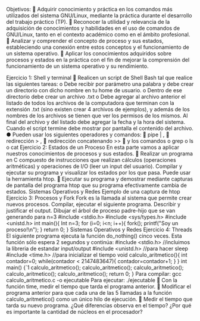 Objetivos:
 Adquirir conocimiento y práctica en los comandos más utilizados del sistema
GNU/Linux, mediante la práctica durante el desarrollo del trabajo práctico (TP).
 Reconocer la utilidad y relevancia de la adquisición de conocimientos y
habilidades en el uso de comandos de GNU/Linux, tanto en el contexto
académico como en el ámbito profesional.
 Analizar y comprender el concepto de proceso y sus estados, estableciendo una
conexión entre estos conceptos y el funcionamiento de un sistema operativo.
 Aplicar los conocimientos adquiridos sobre procesos y estados en la práctica con
el fin de mejorar la comprensión del funcionamiento de un sistema operativo y
su rendimiento.

Ejercicio 1: Shell y terminal
 Realicen un script de Shell Bash tal que realice las siguientes tareas:
o Debe recibir por parámetro una palabra y debe crear un directorio con
dicho nombre en tu home de usuario.
o Dentro de ese directorio debe crear un archivo .txt
o Debe agregar al archivo anterior el listado de todos los archivos de la
computadora que terminan con la extensión .txt (sino existen crear 4
archivos de ejemplos), y además de los nombres de los archivos se
tienen que ver los permisos de los mismos. Al final del archivo y del
listado debe agregar la fecha y la hora del sistema. Cuando el script
termine debe mostrar por pantalla el contenido del archivo.
● Pueden usar los siguientes operadores y comandos:
 pipe | ,
 redirección > ,
 redirección concatenando >>
 y los comandos
o grep
o ls
o cat
Ejercicio 2: Estados de un Proceso
En esta parte vamos a aplicar nuestros conocimientos de procesos y sus estados.
 Realizar un programa en C compuesto de instrucciones que realizan cálculos
(operaciones aritméticas) y operaciones de I/O (leer un input del usuario).
Compilar y ejecutar su programa y visualizar los estados por los que pasa.
Puede usar la herramienta htop.
 Ejecutar su programa y demostrar mediante capturas de pantalla del programa
htop que su programa efectivamente cambia de estados.
Sistemas Operativos y Redes
Ejemplo de una captura de htop
Ejercicio 3: Procesos y Fork
Fork es la llamada al sistema que permite crear nuevos procesos. Compilar,
ejecutar el siguiente programa. Describir y justificar el output. Dibujar el árbol de
proceso padre-hijo que se van generando para n=3
#include <stdio.h>
#include <sys/types.h>
#include <unistd.h>
int main(){
Int n=3;
for (i=0; i<n; i++){
fork();
printf("Soy un proceso!\n");
}
return 0;
}
Sistemas Operativos y Redes
Ejercicio 4: Threads
El siguiente programa ejecuta la función do_nothing() cinco veces. Esta función sólo
espera 2 segundos y continúa:
#include <stdio.h> //incluimos la libreria de estandar input/output
#include <unistd.h> //para hacer sleep
#include <time.h> //para inicializar el tiempo
void calculo_aritmetico(){
 int contador=0;
 while(contador < 2147483647){
 contador=contador+1;
 }
}
int main() {`1
 calculo_aritmetico();
 calculo_aritmetico();
 calculo_aritmetico();
 calculo_aritmetico();
 calculo_aritmetico();
 return 0;
}
Para compilar: gcc calculo_aritmetico.c -o ejecutable
Para ejecutar: ./ejecutable
 Con la función time, medir el tiempo que tarda el programa anterior.
 Modificar el programa anterior para que cada una de las 5 llamadas a la función
calculo_aritmetico() como un único hilo de ejecución.
 Medir el tiempo que tarda su nuevo programa. ¿Qué diferencias observa en el
tiempo? ¿Por qué es importante la cantidad de núcleos en el procesador?
